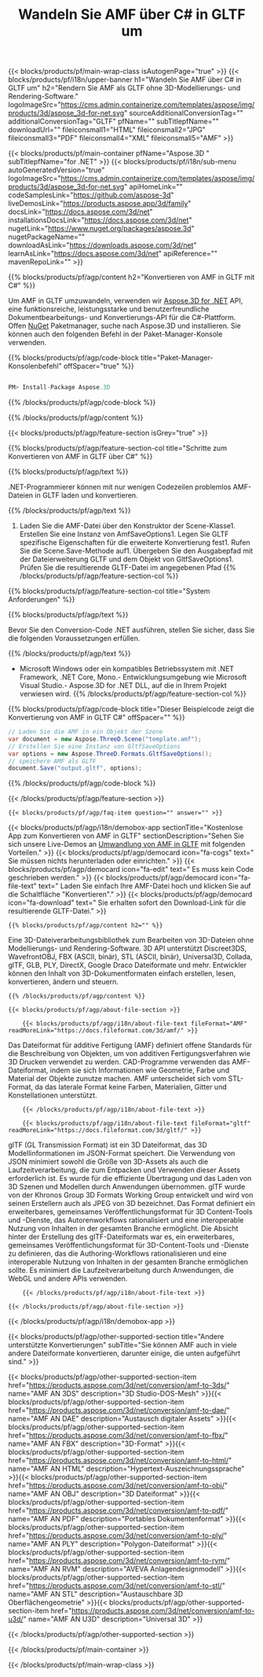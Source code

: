 ﻿---
title: Wandeln Sie AMF über C# in GLTF um 
url: /de/net/conversion/amf-to-gltf/ 
description: Beispielcode für die Umwandlung von AMF in GLTF C#. Verwenden Sie API Beispielcode für die Batch-Konvertierung von AMF Dateien in GLTF innerhalb von VB.NET, Asp.NET oder einer beliebigen .NET-basierten Anwendung.
---
{{< blocks/products/pf/main-wrap-class isAutogenPage="true" >}}
{{< blocks/products/pf/i18n/upper-banner h1="Wandeln Sie AMF über C# in GLTF um" h2="Rendern Sie AMF als GLTF ohne 3D-Modellierungs- und Rendering-Software." logoImageSrc="https://cms.admin.containerize.com/templates/aspose/img/products/3d/aspose_3d-for-net.svg" sourceAdditionalConversionTag="" additionalConversionTag="GLTF" pfName="" subTitlepfName="" downloadUrl="" fileiconsmall1="HTML" fileiconsmall2="JPG" fileiconsmall3="PDF" fileiconsmall4="XML" fileiconsmall5="AMF" >}}

{{< blocks/products/pf/main-container pfName="Aspose.3D " subTitlepfName="for .NET" >}}
{{< blocks/products/pf/i18n/sub-menu autoGeneratedVersion="true" logoImageSrc="https://cms.admin.containerize.com/templates/aspose/img/products/3d/aspose_3d-for-net.svg" apiHomeLink="" codeSamplesLink="https://github.com/aspose-3d" liveDemosLink="https://products.aspose.app/3d/family" docsLink="https://docs.aspose.com/3d/net" installationsDocsLink="https://docs.aspose.com/3d/net" nugetLink="https://www.nuget.org/packages/aspose.3d" nugetPackageName="" downloadAsLink="https://downloads.aspose.com/3d/net" learnAsLink="https://docs.aspose.com/3d/net" apiReference="" mavenRepoLink="" >}}

{{% blocks/products/pf/agp/content h2="Konvertieren von AMF in GLTF mit C#" %}}

 Um AMF in GLTF umzuwandeln, verwenden wir
 [Aspose.3D for .NET](https://products.aspose.com/3d/net) 
 API, eine funktionsreiche, leistungsstarke und benutzerfreundliche Dokumentbearbeitungs- und Konvertierungs-API für die C#-Plattform. Offen
 [NuGet](https://www.nuget.org/packages/aspose.3d) 
 Paketmanager, suche nach
 Aspose.3D 
 und installieren. Sie können auch den folgenden Befehl in der Paket-Manager-Konsole verwenden.

{{% blocks/products/pf/agp/code-block title="Paket-Manager-Konsolenbefehl" offSpacer="true" %}}

```cs

PM> Install-Package Aspose.3D


```

{{% /blocks/products/pf/agp/code-block %}}

{{% /blocks/products/pf/agp/content %}}

{{< blocks/products/pf/agp/feature-section isGrey="true" >}}

{{% blocks/products/pf/agp/feature-section-col title="Schritte zum Konvertieren von AMF in GLTF über C#" %}}

{{% blocks/products/pf/agp/text %}}

 .NET-Programmierer können mit nur wenigen Codezeilen problemlos AMF-Dateien in GLTF laden und konvertieren.

{{% /blocks/products/pf/agp/text %}}

1. Laden Sie die AMF-Datei über den Konstruktor der Scene-Klasse1. Erstellen Sie eine Instanz von AmfSaveOptions1. Legen Sie GLTF spezifische Eigenschaften für die erweiterte Konvertierung fest1. Rufen Sie die Scene.Save-Methode auf1. Übergeben Sie den Ausgabepfad mit der Dateierweiterung GLTF und dem Objekt von GltfSaveOptions1. Prüfen Sie die resultierende GLTF-Datei im angegebenen Pfad
{{% /blocks/products/pf/agp/feature-section-col %}}

{{% blocks/products/pf/agp/feature-section-col title="System Anforderungen" %}}

{{% blocks/products/pf/agp/text %}}

 Bevor Sie den Conversion-Code .NET ausführen, stellen Sie sicher, dass Sie die folgenden Voraussetzungen erfüllen.

{{% /blocks/products/pf/agp/text %}}

- Microsoft Windows oder ein kompatibles Betriebssystem mit .NET Framework, .NET Core, Mono.- Entwicklungsumgebung wie Microsoft Visual Studio.- Aspose.3D for .NET DLL, auf die in Ihrem Projekt verwiesen wird.
{{% /blocks/products/pf/agp/feature-section-col %}}

{{% blocks/products/pf/agp/code-block title="Dieser Beispielcode zeigt die Konvertierung von AMF in GLTF C#" offSpacer="" %}}

```cs
// Laden Sie die AMF in ein Objekt der Szene 
var document = new Aspose.ThreeD.Scene("template.amf");
// Erstellen Sie eine Instanz von GltfSaveOptions 
var options = new Aspose.ThreeD.Formats.GltfSaveOptions();
// speichere AMF als GLTF 
document.Save("output.gltf", options); 


```

{{% /blocks/products/pf/agp/code-block %}}

{{< /blocks/products/pf/agp/feature-section >}}

    {{< blocks/products/pf/agp/faq-item question="" answer="" >}}
 

<!-- aboutfile Starts -->

{{< blocks/products/pf/agp/i18n/demobox-app sectionTitle="Kostenlose App zum Konvertieren von AMF in GLTF" sectionDescription="Sehen Sie sich unsere Live-Demos an [Umwandlung von AMF in GLTF](https://products.aspose.app/3d/conversion/amf-to-gltf) mit folgenden Vorteilen." >}}
        {{< blocks/products/pf/agp/democard icon="fa-cogs" text=" Sie müssen nichts herunterladen oder einrichten." >}}
        {{< blocks/products/pf/agp/democard icon="fa-edit" text=" Es muss kein Code geschrieben werden." >}}
        {{< blocks/products/pf/agp/democard icon="fa-file-text" text=" Laden Sie einfach Ihre AMF-Datei hoch und klicken Sie auf die Schaltfläche \"Konvertieren\"." >}}
        {{< blocks/products/pf/agp/democard icon="fa-download" text=" Sie erhalten sofort den Download-Link für die resultierende GLTF-Datei." >}}

    {{% blocks/products/pf/agp/content h2="" %}}

 Eine 3D-Dateiverarbeitungsbibliothek zum Bearbeiten von 3D-Dateien ohne Modellierungs- und Rendering-Software. 3D API unterstützt Discreet3DS, WavefrontOBJ, FBX (ASCII, binär), STL (ASCII, binär), Universal3D, Collada, glTF, GLB, PLY, DirectX, Google Draco Dateiformate und mehr. Entwickler können den Inhalt von 3D-Dokumentformaten einfach erstellen, lesen, konvertieren, ändern und steuern.



    {{% /blocks/products/pf/agp/content %}}

    {{< blocks/products/pf/agp/about-file-section >}}

        {{< blocks/products/pf/agp/i18n/about-file-text fileFormat="AMF" readMoreLink="https://docs.fileformat.com/3d/amf/" >}}
Das Dateiformat für additive Fertigung (AMF) definiert offene Standards für die Beschreibung von Objekten, um von additiven Fertigungsverfahren wie 3D Drucken verwendet zu werden. CAD-Programme verwenden das AMF-Dateiformat, indem sie sich Informationen wie Geometrie, Farbe und Material der Objekte zunutze machen. AMF unterscheidet sich vom STL-Format, da das laterale Format keine Farben, Materialien, Gitter und Konstellationen unterstützt.

        {{< /blocks/products/pf/agp/i18n/about-file-text >}}

        {{< blocks/products/pf/agp/i18n/about-file-text fileFormat="gltf" readMoreLink="https://docs.fileformat.com/3d/gltf/" >}}
glTF (GL Transmission Format) ist ein 3D Dateiformat, das 3D Modellinformationen im JSON-Format speichert. Die Verwendung von JSON minimiert sowohl die Größe von 3D-Assets als auch die Laufzeitverarbeitung, die zum Entpacken und Verwenden dieser Assets erforderlich ist. Es wurde für die effiziente Übertragung und das Laden von 3D Szenen und Modellen durch Anwendungen übernommen. glTF wurde von der Khronos Group 3D Formats Working Group entwickelt und wird von seinen Erstellern auch als JPEG von 3D bezeichnet. Das Format definiert ein erweiterbares, gemeinsames Veröffentlichungsformat für 3D Content-Tools und -Dienste, das Autorenworkflows rationalisiert und eine interoperable Nutzung von Inhalten in der gesamten Branche ermöglicht. Die Absicht hinter der Erstellung des glTF-Dateiformats war es, ein erweiterbares, gemeinsames Veröffentlichungsformat für 3D-Content-Tools und -Dienste zu definieren, das die Authoring-Workflows rationalisieren und eine interoperable Nutzung von Inhalten in der gesamten Branche ermöglichen sollte. Es minimiert die Laufzeitverarbeitung durch Anwendungen, die WebGL und andere APIs verwenden.

        {{< /blocks/products/pf/agp/i18n/about-file-text >}}

    {{< /blocks/products/pf/agp/about-file-section >}}

{{< /blocks/products/pf/agp/i18n/demobox-app >}}

<!-- aboutfile Ends -->

{{< blocks/products/pf/agp/other-supported-section title="Andere unterstützte Konvertierungen" subTitle="Sie können AMF auch in viele andere Dateiformate konvertieren, darunter einige, die unten aufgeführt sind." >}}

{{< blocks/products/pf/agp/other-supported-section-item href="https://products.aspose.com/3d/net/conversion/amf-to-3ds/" name="AMF AN 3DS" description="3D Studio-DOS-Mesh" >}}{{< blocks/products/pf/agp/other-supported-section-item href="https://products.aspose.com/3d/net/conversion/amf-to-dae/" name="AMF AN DAE" description="Austausch digitaler Assets" >}}{{< blocks/products/pf/agp/other-supported-section-item href="https://products.aspose.com/3d/net/conversion/amf-to-fbx/" name="AMF AN FBX" description="3D-Format" >}}{{< blocks/products/pf/agp/other-supported-section-item href="https://products.aspose.com/3d/net/conversion/amf-to-html/" name="AMF AN HTML" description="Hypertext-Auszeichnungssprache" >}}{{< blocks/products/pf/agp/other-supported-section-item href="https://products.aspose.com/3d/net/conversion/amf-to-obj/" name="AMF AN OBJ" description="3D Dateiformat" >}}{{< blocks/products/pf/agp/other-supported-section-item href="https://products.aspose.com/3d/net/conversion/amf-to-pdf/" name="AMF AN PDF" description="Portables Dokumentenformat" >}}{{< blocks/products/pf/agp/other-supported-section-item href="https://products.aspose.com/3d/net/conversion/amf-to-ply/" name="AMF AN PLY" description="Polygon-Dateiformat" >}}{{< blocks/products/pf/agp/other-supported-section-item href="https://products.aspose.com/3d/net/conversion/amf-to-rvm/" name="AMF AN RVM" description="AVEVA Anlagendesignmodell" >}}{{< blocks/products/pf/agp/other-supported-section-item href="https://products.aspose.com/3d/net/conversion/amf-to-stl/" name="AMF AN STL" description="Austauschbare 3D Oberflächengeometrie" >}}{{< blocks/products/pf/agp/other-supported-section-item href="https://products.aspose.com/3d/net/conversion/amf-to-u3d/" name="AMF AN U3D" description="Universal 3D" >}}

{{< /blocks/products/pf/agp/other-supported-section >}}

{{< /blocks/products/pf/main-container >}}
    
{{< /blocks/products/pf/main-wrap-class >}}
